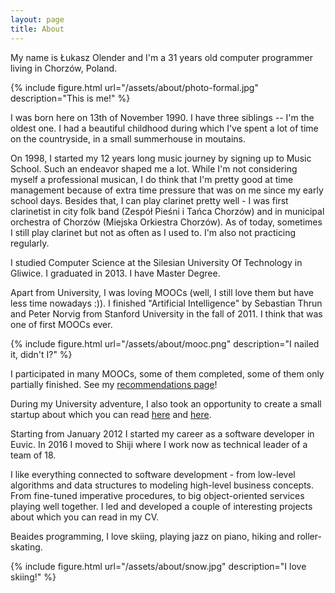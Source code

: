 ```yaml
---
layout: page
title: About
---
```


My name is Łukasz Olender and I'm a 31 years old computer programmer living in Chorzów, Poland.

{% include figure.html url="/assets/about/photo-formal.jpg" description="This is me!" %}

I was born here on 13th of November 1990. I have three siblings -- I'm the oldest one. I had a beautiful childhood during which I've spent a lot of time on the countryside, in a small summerhouse in moutains.

On 1998, I started my 12 years long music journey by signing up to Music School. Such an endeavor shaped me a lot. While I'm not considering myself a professional musican, I do think that I'm pretty good at time management because of extra time pressure that was on me since my early school days. Besides that, I can play clarinet pretty well - I was first clarinetist in city folk band (Zespół Pieśni i Tańca Chorzów) and in municipal orchestra of Chorzów (Miejska Orkiestra Chorzów). As of today, sometimes I still play clarinet but not as often as I used to. I'm also not practicing regularly.

I studied Computer Science at the Silesian University Of Technology in Gliwice. I graduated in 2013. I have Master Degree.

Apart from University, I was loving MOOCs (well, I still love them but have less time nowadays :)). I finished "Artificial Intelligence" by Sebastian Thrun and Peter Norvig from Stanford University in the fall of 2011. I think that was one of first MOOCs ever.

{% include figure.html url="/assets/about/mooc.png" description="I nailed it, didn't I?" %}

I participated in many MOOCs, some of them completed, some of them only partially finished. See my [recommendations page](/recommendations)!

During my University adventure, I also took an opportunity to create a small startup about which you can read [here](/wtm-post-mortem) and [here](wtm-technicalities).

Starting from January 2012 I started my career as a software developer in Euvic. In 2016 I moved to Shiji where I work now as technical leader of a team of 18.

I like everything connected to software development - from low-level algorithms and data structures to modeling high-level business concepts. From fine-tuned imperative procedures, to big object-oriented services playing well together. I led and developed a couple of interesting projects about which you can read in my CV.

Beaides programming, I love skiing, playing jazz on piano, hiking and roller-skating.

{% include figure.html url="/assets/about/snow.jpg" description="I love skiing!" %}
